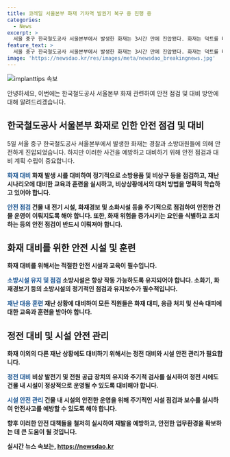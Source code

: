 ```yaml
---
title: 코레일 서울본부 화재 기차역 발권기 복구 중 진행 중
categories:
  - News
excerpt: >
  서울 중구 한국철도공사 서울본부에서 발생한 화재는 3시간 만에 진압됐다. 화재는 덕트를 타고 8층까지 번져 30명이 대피했지만 인명피해는 없었으며, 전산 시스템에 이상이 생겨 역 창구에서 입석 승차권을 발행해야 했다. 현재 코레일톡과 홈페이지는 정상 작동 중이고, 대피한 직원의 안전을 확인하며 재산 피해를 추산 중이다.
feature_text: >
  서울 중구 한국철도공사 서울본부에서 발생한 화재는 3시간 만에 진압됐다. 화재는 덕트를 타고 8층까지 번져 30명이 대피했지만 인명피해는 없었으며, 전산 시스템에 이상이 생겨 역 창구에서 입석 승차권을 발행해야 했다. 현재 코레일톡과 홈페이지는 정상 작동 중이고, 대피한 직원의 안전을 확인하며 재산 피해를 추산 중이다.
image: 'https://newsdao.kr/res/images/meta/newsdao_breakingnews.jpg'
---
```


<p><img src="https://newsdao.kr/res/images/meta/newsdao_breakingnews.jpg" alt="implanttips 속보" /></p>

<p>안녕하세요, 이번에는 한국철도공사 서울본부 화재 관련하여 안전 점검 및 대비 방안에 대해 알려드리겠습니다.</p>

<h2 data-ke-size="size26">한국철도공사 서울본부 화재로 인한 안전 점검 및 대비</h2>

<p data-ke-size="size16">5일 서울 중구 한국철도공사 서울본부에서 발생한 화재는 경찰과 소방대원들에 의해 안전하게 진압되었습니다. 하지만 이러한 사건을 예방하고 대비하기 위해 안전 점검과 대비 계획 수립이 중요합니다.</p>

<p><b><span style="color: #1a5490;">화재 대비</span><b>
화재 발생 시를 대비하여 정기적으로 소방용품 및 비상구 등을 점검하고, 재난 시나리오에 대비한 교육과 훈련을 실시하고, 비상상황에서의 대처 방법을 명확히 학습하고 있어야 합니다.</p>

<p><b><span style="color: #1a5490;">안전 점검</span><b>
건물 내 전기 시설, 화재경보 및 소화시설 등을 주기적으로 점검하여 안전한 건물 운영이 이뤄지도록 해야 합니다. 또한, 화재 위험을 증가시키는 요인을 식별하고 조치하는 등의 안전 점검이 반드시 이뤄져야 합니다.</p>

<h2 data-ke-size="size26">화재 대비를 위한 안전 시설 및 훈련</h2>

<p data-ke-size="size16">화재 대비를 위해서는 적절한 안전 시설과 교육이 필수입니다.</p>

<p><b><span style="color: #1a5490;">소방시설 유지 및 점검</span><b>
소방시설은 항상 작동 가능하도록 유지되어야 합니다. 소화기, 화재경보기 등의 소방시설의 정기적인 점검과 유지보수가 필수적입니다.</p>

<p><b><span style="color: #1a5490;">재난 대응 훈련</span><b>
재난 상황에 대비하여 모든 직원들은 화재 대피, 응급 처치 및 신속 대피에 대한 교육과 훈련을 받아야 합니다.</p>

<h2 data-ke-size="size26">정전 대비 및 시설 안전 관리</h2>

<p data-ke-size="size16">화재 이외의 다른 재난 상황에도 대비하기 위해서는 정전 대비와 시설 안전 관리가 필요합니다.</p>

<p><b><span style="color: #1a5490;">정전 대비</span><b>
비상 발전기 및 전원 공급 장치의 유지와 주기적 검사를 실시하여 정전 시에도 건물 내 시설이 정상적으로 운영될 수 있도록 대비해야 합니다.</p>

<p><b><span style="color: #1a5490;">시설 안전 관리</span><b>
건물 내 시설의 안전한 운영을 위해 주기적인 시설 점검과 보수를 실시하여 안전사고를 예방할 수 있도록 해야 합니다.</p>

<p>향후 이러한 안전 대책들을 철저히 실시하여 재발을 예방하고, 안전한 업무환경을 확보하는 데 큰 도움이 될 것입니다.</p>
실시간 뉴스 속보는, <a href="https://newsdao.kr" rel="dofollow">https://newsdao.kr</a>


